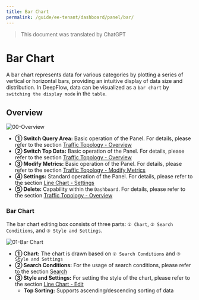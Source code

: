 ```yaml
---
title: Bar Chart
permalink: /guide/ee-tenant/dashboard/panel/bar/
---
```


> This document was translated by ChatGPT

# Bar Chart

A bar chart represents data for various categories by plotting a series of vertical or horizontal bars, providing an intuitive display of data size and distribution. In DeepFlow, data can be visualized as a `bar chart` by `switching the display mode` in the `table`.

## Overview

![00-Overview](https://yunshan-guangzhou.oss-cn-beijing.aliyuncs.com/pub/pic/2024031865f8001c6c54e.png)

- **① Switch Query Area:** Basic operation of the Panel. For details, please refer to the section [Traffic Topology - Overview](./topology/)
- **② Switch Top Data:** Basic operation of the Panel. For details, please refer to the section [Traffic Topology - Overview](./topology/)
- **③ Modify Metrics:** Basic operation of the Panel. For details, please refer to the section [Traffic Topology - Modify Metrics](./topology/)
- **④ Settings:** Standard operation of the Panel. For details, please refer to the section [Line Chart - Settings](./line/)
- **⑤ Delete:** Capability within the `Dashboard`. For details, please refer to the section [Traffic Topology - Overview](./topology/)

### Bar Chart

The bar chart editing box consists of three parts: `① Chart`, `② Search Conditions`, and `③ Style and Settings`.

![01-Bar Chart](https://yunshan-guangzhou.oss-cn-beijing.aliyuncs.com/pub/pic/2024031865f8001b3666e.png)

- **① Chart:** The chart is drawn based on `② Search Conditions` and `③ Style and Settings`
- **② Search Conditions:** For the usage of search conditions, please refer to the section [Search](../../query/overview/)
- **③ Style and Settings:** For setting the style of the chart, please refer to the section [Line Chart - Edit](./line/)
  - **Top Sorting:** Supports ascending/descending sorting of data
